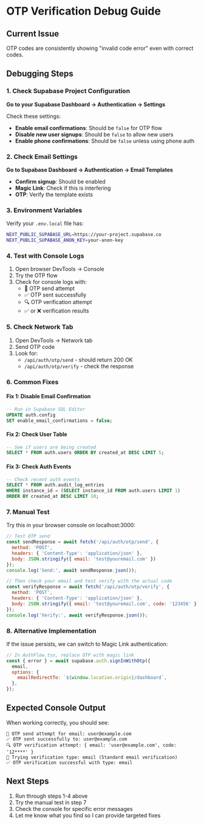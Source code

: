 # OTP Verification Debug Guide

## Current Issue
OTP codes are consistently showing "invalid code error" even with correct codes.

## Debugging Steps

### 1. Check Supabase Project Configuration

**Go to your Supabase Dashboard → Authentication → Settings**

Check these settings:
- **Enable email confirmations**: Should be `false` for OTP flow
- **Disable new user signups**: Should be `false` to allow new users
- **Enable phone confirmations**: Should be `false` unless using phone auth

### 2. Check Email Settings

**Go to Supabase Dashboard → Authentication → Email Templates**

- **Confirm signup**: Should be enabled
- **Magic Link**: Check if this is interfering
- **OTP**: Verify the template exists

### 3. Environment Variables

Verify your `.env.local` file has:
```bash
NEXT_PUBLIC_SUPABASE_URL=https://your-project.supabase.co
NEXT_PUBLIC_SUPABASE_ANON_KEY=your-anon-key
```

### 4. Test with Console Logs

1. Open browser DevTools → Console
2. Try the OTP flow
3. Check for console logs with:
   - 📧 OTP send attempt
   - ✅ OTP sent successfully  
   - 🔍 OTP verification attempt
   - ✅ or ❌ verification results

### 5. Check Network Tab

1. Open DevTools → Network tab
2. Send OTP code
3. Look for:
   - `/api/auth/otp/send` - should return 200 OK
   - `/api/auth/otp/verify` - check the response

### 6. Common Fixes

#### Fix 1: Disable Email Confirmation
```sql
-- Run in Supabase SQL Editor
UPDATE auth.config 
SET enable_email_confirmations = false;
```

#### Fix 2: Check User Table
```sql
-- See if users are being created
SELECT * FROM auth.users ORDER BY created_at DESC LIMIT 5;
```

#### Fix 3: Check Auth Events
```sql
-- Check recent auth events
SELECT * FROM auth.audit_log_entries 
WHERE instance_id = (SELECT instance_id FROM auth.users LIMIT 1)
ORDER BY created_at DESC LIMIT 10;
```

### 7. Manual Test

Try this in your browser console on localhost:3000:
```javascript
// Test OTP send
const sendResponse = await fetch('/api/auth/otp/send', {
  method: 'POST',
  headers: { 'Content-Type': 'application/json' },
  body: JSON.stringify({ email: 'test@youremail.com' })
});
console.log('Send:', await sendResponse.json());

// Then check your email and test verify with the actual code
const verifyResponse = await fetch('/api/auth/otp/verify', {
  method: 'POST', 
  headers: { 'Content-Type': 'application/json' },
  body: JSON.stringify({ email: 'test@youremail.com', code: '123456' })
});
console.log('Verify:', await verifyResponse.json());
```

### 8. Alternative Implementation

If the issue persists, we can switch to Magic Link authentication:
```javascript
// In AuthFlow.tsx, replace OTP with magic link
const { error } = await supabase.auth.signInWithOtp({
  email,
  options: {
    emailRedirectTo: `${window.location.origin}/dashboard`,
  },
});
```

## Expected Console Output

When working correctly, you should see:
```
📧 OTP send attempt for email: user@example.com
✅ OTP sent successfully to: user@example.com
🔍 OTP verification attempt: { email: 'user@example.com', code: '12****' }
🔄 Trying verification type: email (Standard email verification)  
✅ OTP verification successful with type: email
```

## Next Steps

1. Run through steps 1-4 above
2. Try the manual test in step 7
3. Check the console for specific error messages
4. Let me know what you find so I can provide targeted fixes 